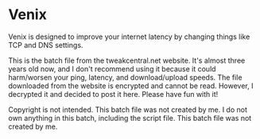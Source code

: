 # Venix
Venix is designed to improve your internet latency by changing things like TCP and DNS settings.

This is the batch file from the tweakcentral.net website. It's almost three years old now, and I don't recommend using it because it could harm/worsen your ping, latency, and download/upload speeds. The file downloaded from the website is encrypted and cannot be read. However, I decrypted it and decided to post it here. Please have fun with it!

Copyright is not intended. This batch file was not created by me. I do not own anything in this batch, including the script file.
This batch file was not created by me.
